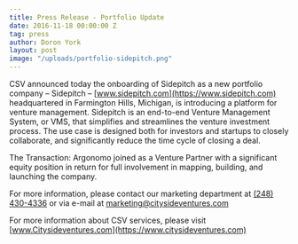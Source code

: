 ```yaml
---
title: Press Release - Portfolio Update
date: 2016-11-18 00:00:00 Z
tag: press
author: Doron York
layout: post
image: "/uploads/portfolio-sidepitch.png"
---
```


CSV announced today the onboarding of Sidepitch as a new portfolio company – Sidepitch –  [www.sidepitch.com](https://www.sidepitch.com) headquartered in Farmington Hills, Michigan, is introducing a platform for venture management. Sidepitch is an end-to-end Venture Management System, or VMS, that simplifies and streamlines the venture investment process. The use case is designed both for investors and startups to closely collaborate, and significantly reduce the time cycle of closing a deal.

The Transaction: Argonomo joined as a Venture Partner with a significant equity position in return for full involvement in mapping, building, and launching the company.

For more information, please contact our marketing department at [(248) 430-4336](tel:+12484304336) or via e-mail at [marketing@citysideventures.com](mailto:marketing@citysideventures.com)

For more information about CSV services, please visit [www.Citysideventures.com](https://www.citysideventures.com)